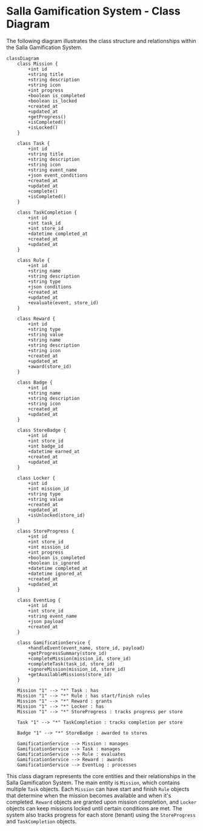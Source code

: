 # Salla Gamification System - Class Diagram

The following diagram illustrates the class structure and relationships within the Salla Gamification System.

```mermaid
classDiagram
    class Mission {
        +int id
        +string title
        +string description
        +string icon
        +int progress
        +boolean is_completed
        +boolean is_locked
        +created_at
        +updated_at
        +getProgress()
        +isCompleted()
        +isLocked()
    }
    
    class Task {
        +int id
        +string title
        +string description
        +string icon
        +string event_name
        +json event_conditions
        +created_at
        +updated_at
        +complete()
        +isCompleted()
    }
    
    class TaskCompletion {
        +int id
        +int task_id
        +int store_id
        +datetime completed_at
        +created_at
        +updated_at
    }
    
    class Rule {
        +int id
        +string name
        +string description
        +string type
        +json conditions
        +created_at
        +updated_at
        +evaluate(event, store_id)
    }
    
    class Reward {
        +int id
        +string type
        +string value
        +string name
        +string description
        +string icon
        +created_at
        +updated_at
        +award(store_id)
    }
    
    class Badge {
        +int id
        +string name
        +string description
        +string icon
        +created_at
        +updated_at
    }
    
    class StoreBadge {
        +int id
        +int store_id
        +int badge_id
        +datetime earned_at
        +created_at
        +updated_at
    }
    
    class Locker {
        +int id
        +int mission_id
        +string type
        +string value
        +created_at
        +updated_at
        +isUnlocked(store_id)
    }
    
    class StoreProgress {
        +int id
        +int store_id
        +int mission_id
        +int progress
        +boolean is_completed
        +boolean is_ignored
        +datetime completed_at
        +datetime ignored_at
        +created_at
        +updated_at
    }
    
    class EventLog {
        +int id
        +int store_id
        +string event_name
        +json payload
        +created_at
    }
    
    class GamificationService {
        +handleEvent(event_name, store_id, payload)
        +getProgressSummary(store_id)
        +completeMission(mission_id, store_id)
        +completeTask(task_id, store_id)
        +ignoreMission(mission_id, store_id)
        +getAvailableMissions(store_id)
    }
    
    Mission "1" --> "*" Task : has
    Mission "1" --> "*" Rule : has start/finish rules
    Mission "1" --> "*" Reward : grants
    Mission "1" --> "*" Locker : has
    Mission "1" --> "*" StoreProgress : tracks progress per store
    
    Task "1" --> "*" TaskCompletion : tracks completion per store
    
    Badge "1" --> "*" StoreBadge : awarded to stores
    
    GamificationService --> Mission : manages
    GamificationService --> Task : manages
    GamificationService --> Rule : evaluates
    GamificationService --> Reward : awards
    GamificationService --> EventLog : processes
```

This class diagram represents the core entities and their relationships in the Salla Gamification System. The main entity is `Mission`, which contains multiple `Task` objects. Each `Mission` can have start and finish `Rule` objects that determine when the mission becomes available and when it's completed. `Reward` objects are granted upon mission completion, and `Locker` objects can keep missions locked until certain conditions are met. The system also tracks progress for each store (tenant) using the `StoreProgress` and `TaskCompletion` objects.